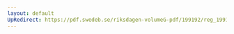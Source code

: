 ```yaml
---
layout: default
UpRedirect: https://pdf.swedeb.se/riksdagen-volumeG-pdf/199192/reg_199192/reg_199192_0410.pdf
---
```

